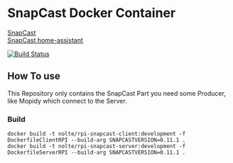 # SnapCast Docker Container

 [SnapCast](https://github.com/badaix/snapcast)    
 [SnapCast home-assistant](https://home-assistant.io/blog/2016/02/18/multi-room-audio-with-snapcast/#read-more)   

[![Build Status](https://travis-ci.org/nolte/docker-snapcast.svg?branch=master)](https://travis-ci.org/nolte/docker-snapcast)

## How To use

 This Repository only contains the SnapCast Part you need some Producer, like Mopidy which connect to the Server.

### Build

```
docker build -t nolte/rpi-snapcast-client:development -f DockerfileClientRPI --build-arg SNAPCASTVERSION=0.11.1 .
docker build -t nolte/rpi-snapcast-server:development -f DockerfileServerRPI --build-arg SNAPCASTVERSION=0.11.1 .
```
